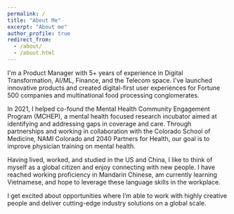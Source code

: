 ```yaml
---
permalink: /
title: "About Me"
excerpt: "About me"
author_profile: true
redirect_from: 
  - /about/
  - /about.html
---
```



I'm a Product Manager with 5+ years of experience in Digital Transformation, AI/ML, Finance, and the Telecom space. I've launched innovative products and created digital-first user experiences for Fortune 500 companies and multinational food processing conglomerates.

In 2021, I helped co-found the Mental Health Community Engagement Program (MCHEP), a mental health focused research incubator aimed at identifying and addressing gaps in coverage and care. Through partnerships and working in collaboration with the Colorado School of Medicine, NAMI Colorado and 2040 Partners for Health, our goal is to improve physician training on mental health.

Having lived, worked, and studied in the US and China, I like to think of myself as a global citizen and enjoy connecting with new people. I have reached working proficiency in Mandarin Chinese, am currently learning Vietnamese, and hope to leverage these language skills in the workplace.

I get excited about opportunities where I’m able to work with highly creative people and deliver cutting-edge industry solutions on a global scale.






